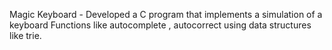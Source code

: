 Magic Keyboard - Developed a C program that implements a simulation of a keyboard 
Functions like autocomplete , autocorrect using data structures like trie.
